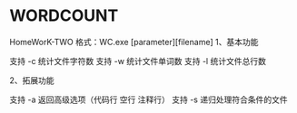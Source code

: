 # WORDCOUNT
HomeWorK-TWO
格式：WC.exe [parameter][filename]
1、基本功能

支持 -c 统计文件字符数
支持 -w 统计文件单词数
支持 -l 统计文件总行数


2、拓展功能

支持 -a 返回高级选项（代码行 空行 注释行）
支持 -s 递归处理符合条件的文件

